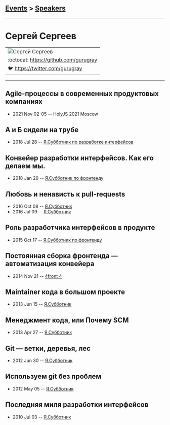 ## [Events](../README.md) > [Speakers](../speakers.md)
---

# Сергей Сергеев

| |
| --- |
| ![Сергей Сергеев](https://avatars.io/twitter/gurugray/large)
| :octocat:  [https:&#x2F;&#x2F;github.com&#x2F;gurugray](https://github.com/gurugray)
| :bird:  [https:&#x2F;&#x2F;twitter.com&#x2F;gurugray](https://twitter.com/gurugray)

---
## Agile-процессы в современных продуктовых компаниях
- 2021 Nov 02-05 -- HolyJS 2021 Moscow    
## А и Б сидели на трубе
- 2018 Jul 28 -- [Я.Субботник по разработке интерфейсов](https://events.yandex.ru/lib/talks/5919/)    
## Конвейер разработки интерфейсов. Как его делаем мы.
- 2018 Jan 20 -- [Я.Субботник по фронтенду](https://events.yandex.ru/lib/talks/5482/)    
## Любовь и ненависть к pull-requests
- 2016 Oct 08 -- [Я.Субботник](https://events.yandex.ru/lib/talks/4086/)    
- 2016 Jul 09 -- [Я.Субботник](https://events.yandex.ru/lib/talks/3676/)    
## Роль разработчика интерфейсов в продукте
- 2015 Oct 17 -- [Я.Субботник по фронтенду](https://events.yandex.ru/lib/talks/3204/)    
## Постоянная сборка фронтенда — автоматизация конвейера
- 2014 Nov 21 -- [4front 4](https://youtu.be/2-8oXbkoErg)    
## Maintainer кода в большом проекте
- 2013 Jun 15 -- [Я.Субботник](https://events.yandex.ru/lib/talks/943/)    
## Менеджмент кода, или Почему SCM
- 2013 Apr 27 -- [Я.Субботник](https://events.yandex.ru/lib/talks/844/)    
## Git — ветки, деревья, лес
- 2012 Jun 30 -- [Я.Субботник](https://events.yandex.ru/lib/talks/431/)    
## Используем git без проблем
- 2012 May 05 -- [Я.Субботник](https://events.yandex.ru/lib/talks/112/)    
## Последняя миля разработки интерфейсов
- 2010 Jul 03 -- [Я.Субботник](https://events.yandex.ru/lib/talks/917/)    
